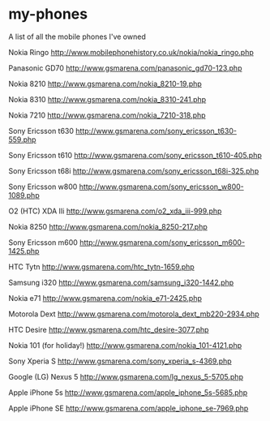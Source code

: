 my-phones
=========

A list of all the mobile phones I've owned



Nokia Ringo
http://www.mobilephonehistory.co.uk/nokia/nokia_ringo.php

Panasonic GD70
http://www.gsmarena.com/panasonic_gd70-123.php

Nokia 8210
http://www.gsmarena.com/nokia_8210-19.php

Nokia 8310
http://www.gsmarena.com/nokia_8310-241.php

Nokia 7210
http://www.gsmarena.com/nokia_7210-318.php

Sony Ericsson t630
http://www.gsmarena.com/sony_ericsson_t630-559.php

Sony Ericsson t610
http://www.gsmarena.com/sony_ericsson_t610-405.php

Sony Ericsson t68i
http://www.gsmarena.com/sony_ericsson_t68i-325.php

Sony Ericsson w800
http://www.gsmarena.com/sony_ericsson_w800-1089.php

O2 (HTC) XDA IIi
http://www.gsmarena.com/o2_xda_iii-999.php

Nokia 8250
http://www.gsmarena.com/nokia_8250-217.php

Sony Ericsson m600
http://www.gsmarena.com/sony_ericsson_m600-1425.php

HTC Tytn
http://www.gsmarena.com/htc_tytn-1659.php

Samsung i320
http://www.gsmarena.com/samsung_i320-1442.php

Nokia e71
http://www.gsmarena.com/nokia_e71-2425.php

Motorola Dext
http://www.gsmarena.com/motorola_dext_mb220-2934.php

HTC Desire
http://www.gsmarena.com/htc_desire-3077.php

Nokia 101 (for holiday!)
http://www.gsmarena.com/nokia_101-4121.php 

Sony Xperia S
http://www.gsmarena.com/sony_xperia_s-4369.php

Google (LG) Nexus 5 
http://www.gsmarena.com/lg_nexus_5-5705.php 

Apple iPhone 5s
http://www.gsmarena.com/apple_iphone_5s-5685.php

Apple iPhone SE
http://www.gsmarena.com/apple_iphone_se-7969.php


